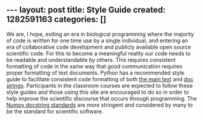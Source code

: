 --- layout: post title: Style Guide created: 1282591163 categories: []
---

We are, I hope, exiting an era in biological programming where the
majority of code is written for one time use by a single individual, and
entering an era of collaborative code development and publicly available
open source scientific code. For this to become a meaningful reality our
code needs to be readable and understandable by others. This requires
consistent formatting of code in the same way that good communication
requires proper formatting of text documents. Python has a recommended
style guide to facilitate consistent code formatting of both [the main
text](http://www.python.org/dev/peps/pep-0008/) and [doc
strings](http://www.python.org/dev/peps/pep-0257/). Participants in the
classroom courses are expected to follow these style guides and those
using this site are encouraged to do so in order to help improve the
scientific discourse that occurs through programming. The [Numpy
docstring
standards](https://github.com/numpy/numpy/blob/master/doc/HOWTO_DOCUMENT.rst.txt)
are more stringent and considered by many to be the standard for
scientific software.
